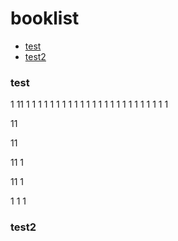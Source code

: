 # booklist
- [test]('#gitlist1')
- [test2]('#gitlist2')















































### test
1
11
1
1
1
1
1
1
1
1
1
1
1
1
1
1
1
1
1
1
1
1
1
1
1
1

11

11

11
1

11
1

1
1
1

### test2


